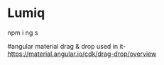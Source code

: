 # Lumiq
npm i
ng s

#angular material drag & drop used in it- https://material.angular.io/cdk/drag-drop/overview
